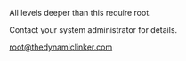 All levels deeper than this require root.

Contact your system administrator for details.

root@thedynamiclinker.com